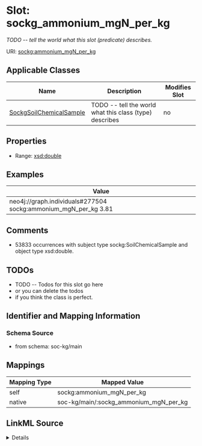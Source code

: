 

# Slot: sockg_ammonium_mgN_per_kg


_TODO -- tell the world what this slot (predicate) describes._





URI: [sockg:ammonium_mgN_per_kg](http://www.semanticweb.org/sockg/ontologies/2024/0/soil-carbon-ontology/ammonium_mgN_per_kg)



<!-- no inheritance hierarchy -->





## Applicable Classes

| Name | Description | Modifies Slot |
| --- | --- | --- |
| [SockgSoilChemicalSample](../classes/SockgSoilChemicalSample.md) | TODO -- tell the world what this class (type) describes |  no  |







## Properties

* Range: [xsd:double](http://www.w3.org/2001/XMLSchema#double)






## Examples

| Value |
| --- |
| neo4j://graph.individuals#277504 sockg:ammonium_mgN_per_kg 3.81 |

## Comments

* 53833 occurrences with subject type sockg:SoilChemicalSample and object type xsd:double.

## TODOs

* TODO -- Todos for this slot go here
* or you can delete the todos
* if you think the class is perfect.

## Identifier and Mapping Information







### Schema Source


* from schema: soc-kg/main




## Mappings

| Mapping Type | Mapped Value |
| ---  | ---  |
| self | sockg:ammonium_mgN_per_kg |
| native | soc-kg/main/:sockg_ammonium_mgN_per_kg |




## LinkML Source

<details>
```yaml
name: sockg_ammonium_mgN_per_kg
description: TODO -- tell the world what this slot (predicate) describes.
todos:
- TODO -- Todos for this slot go here
- or you can delete the todos
- if you think the class is perfect.
comments:
- 53833 occurrences with subject type sockg:SoilChemicalSample and object type xsd:double.
examples:
- value: neo4j://graph.individuals#277504 sockg:ammonium_mgN_per_kg 3.81
from_schema: soc-kg/main
rank: 1000
slot_uri: sockg:ammonium_mgN_per_kg
alias: sockg_ammonium_mgN_per_kg
domain_of:
- sockg_SoilChemicalSample
range: double

```
</details>